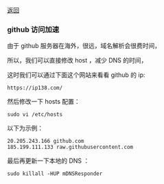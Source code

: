 
[返回](/README.md)

### github 访问加速

由于 github 服务器在海外，很远，域名解析会很费时间，

所以，我们可以直接修改 host ，减少 DNS 的时间，

这时我们可以通过下面这个网站来看看 github 的 ip:

```shell
https://ip138.com/
```
然后修改一下 hosts 配置：

```shell
sudo vi /etc/hosts
```

以下为示例：
```shell
20.205.243.166 github.com
185.199.111.133 raw.githubusercontent.com
```

最后再更新一下本地的 DNS ：

```shell
sudo killall -HUP mDNSResponder
```